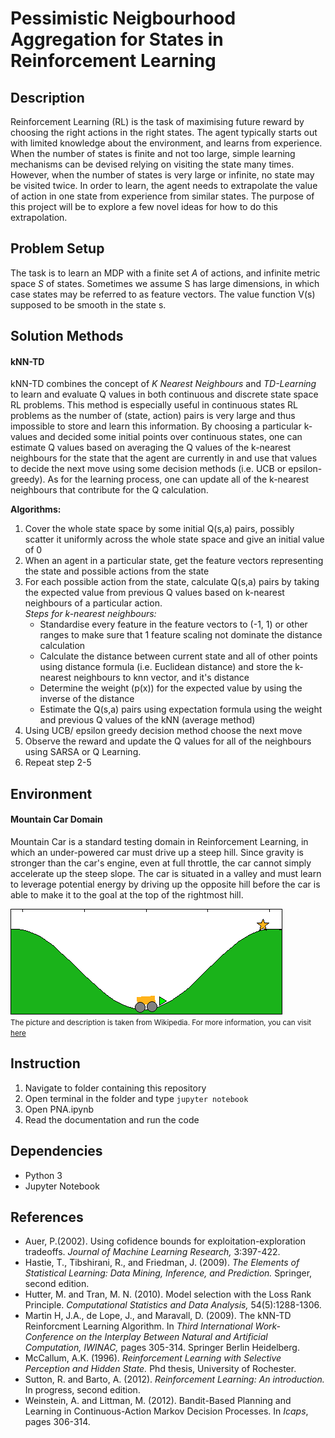 # Pessimistic Neigbourhood Aggregation for States in Reinforcement Learning

## Description
Reinforcement Learning (RL) is the task of maximising future reward by choosing the right actions in the right states. The agent typically starts out with limited knowledge about the environment, and learns from experience. When the number of states is finite and not too large, simple learning mechanisms can be devised relying on visiting the state many times. However, when the number of states is very large or infinite, no state may be visited twice. In order to learn, the agent needs to extrapolate the value of action in one state from experience from similar states. The purpose of this project will be to explore a few novel ideas for how to do this extrapolation.

## Problem Setup
The task is to learn an MDP with a finite set *A* of actions, and infinite metric space *S* of states. Sometimes we assume S has large dimensions, in which case states may be referred to as feature vectors. The value function V(s) supposed to be smooth in the state s.

## Solution Methods
#### kNN-TD
kNN-TD combines the concept of *K Nearest Neighbours* and *TD-Learning* to learn and evaluate Q values in both continuous and discrete state space RL problems. This method is especially useful in continuous states RL problems as the number of (state, action) pairs is very large and thus impossible to store and learn this information. By choosing a particular k-values and decided some initial points over continuous states, one can estimate Q values based on averaging the Q values of the k-nearest neighbours for the state that the agent are currently in and use that values to decide the next move using some decision methods (i.e. UCB or epsilon-greedy). As for the learning process, one can update all of the k-nearest neighbours that contribute for the Q calculation.

**Algorithms:**
1. Cover the whole state space by some initial Q(s,a) pairs, possibly scatter it uniformly across the whole state space and give an initial value of 0  
2. When an agent in a particular state, get the feature vectors representing the state and possible actions from the state
3. For each possible action from the state, calculate Q(s,a) pairs by taking the expected value from previous Q values based on k-nearest neighbours of a particular action.  
*Steps for k-nearest neighbours:*
    - Standardise every feature in the feature vectors to (-1, 1) or other ranges to make sure that 1 feature scaling not dominate the distance calculation
    - Calculate the distance between current state and all of other points using distance formula (i.e. Euclidean distance) and store the k-nearest neighbours to knn vector, and it's distance
    - Determine the weight (p(x)) for the expected value by using the inverse of the distance
    - Estimate the Q(s,a) pairs using expectation formula using the weight and previous Q values of the kNN (average method)
4. Using UCB/ epsilon greedy decision method choose the next move
5. Observe the reward and update the Q values for all of the neighbours using SARSA or Q Learning.
6. Repeat step 2-5

## Environment
#### Mountain Car Domain
Mountain Car is a standard testing domain in Reinforcement Learning, in which an under-powered car must drive up a steep hill. Since gravity is stronger than the car's engine, even at full throttle, the car cannot simply accelerate up the steep slope. The car is situated in a valley and must learn to leverage potential energy by driving up the opposite hill before the car is able to make it to the goal at the top of the rightmost hill.

![Mountain Car](https://github.com/maleakhiw/Pessimistic-Neighbourhood-Aggregation-for-States-in-Reinforcement-Learning/blob/master/mountain-car.png)    
<small>The picture and description is taken from Wikipedia. For more information, you can visit <a href="https://en.wikipedia.org/wiki/Mountain_car_problem">here</a></small>

## Instruction
1. Navigate to folder containing this repository
2. Open terminal in the folder and type ```jupyter notebook```
3. Open PNA.ipynb
4. Read the documentation and run the code

## Dependencies
- Python 3
- Jupyter Notebook

## References
- Auer, P.(2002). Using cofidence bounds for exploitation-exploration tradeoffs. *Journal of Machine Learning Research,* 3:397-422.
- Hastie, T., Tibshirani, R., and Friedman, J. (2009). *The Elements of Statistical Learning: Data Mining, Inference, and Prediction.* Springer, second edition.
- Hutter, M. and Tran, M. N. (2010). Model selection with the Loss Rank Principle. *Computational Statistics and Data Analysis,* 54(5):1288-1306.
- Martin H, J.A., de Lope, J., and Maravall, D. (2009). The kNN-TD Reinforcment Learning Algorithm. In *Third International Work-Conference on the Interplay Between Natural and Artificial Computation, IWINAC,* pages 305-314. Springer Berlin Heidelberg.
- McCallum, A.K. (1996). *Reinforcement Learning with Selective Perception and Hidden State.* Phd thesis, University of Rochester.
- Sutton, R. and Barto, A. (2012). *Reinforcement Learning: An introduction.* In progress, second edition.
- Weinstein, A. and Littman, M. (2012). Bandit-Based Planning and Learning in Continuous-Action Markov Decision Processes. In *Icaps*, pages 306-314.
